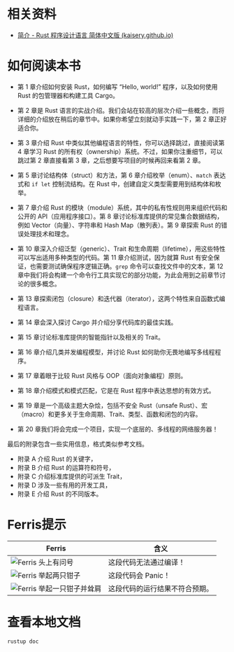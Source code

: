 # 相关资料

- [简介 - Rust 程序设计语言 简体中文版 (kaisery.github.io)](https://kaisery.github.io/trpl-zh-cn/ch00-00-introduction.html)



# 如何阅读本书

- 第 1 章介绍如何安装 Rust，如何编写 “Hello, world!” 程序，以及如何使用 Rust 的包管理器和构建工具 Cargo。
- 第 2 章是 Rust 语言的实战介绍。我们会站在较高的层次介绍一些概念，而将详细的介绍放在稍后的章节中。如果你希望立刻就动手实践一下，第 2 章正好适合你。
- 第 3 章介绍 Rust 中类似其他编程语言的特性，你可以选择跳过，直接阅读第 4 章学习 Rust 的所有权（ownership）系统。不过，如果你注重细节，可以跳过第 2 章直接看第 3 章，之后想要写项目的时候再回来看第 2 章。

- 第 5 章讨论结构体（struct）和方法，第 6 章介绍枚举（enum）、`match` 表达式和 `if let` 控制流结构。在 Rust 中，创建自定义类型需要用到结构体和枚举。

- 第 7 章介绍 Rust 的模块（module）系统，其中的私有性规则用来组织代码和公开的 API（应用程序接口）。第 8 章讨论标准库提供的常见集合数据结构，例如 Vector（向量）、字符串和 Hash Map（散列表）。第 9 章探索 Rust 的错误处理技术和理念。

- 第 10 章深入介绍泛型（generic）、Trait 和生命周期（lifetime），用这些特性可以写出适用多种类型的代码。第 11 章介绍测试，因为就算 Rust 有安全保证，也需要测试确保程序逻辑正确。`grep` 命令可以查找文件中的文本，第 12 章中我们将会构建一个命令行工具实现它的部分功能，为此会用到之前章节讨论的很多概念。

- 第 13 章探索闭包（closure）和迭代器（iterator），这两个特性来自函数式编程语言。
- 第 14 章会深入探讨 Cargo 并介绍分享代码库的最佳实践。
- 第 15 章讨论标准库提供的智能指针以及相关的 Trait。

- 第 16 章介绍几类并发编程模型，并讨论 Rust 如何助你无畏地编写多线程程序。
- 第 17 章着眼于比较 Rust 风格与 OOP（面向对象编程）原则。

- 第 18 章介绍模式和模式匹配，它是在 Rust 程序中表达思想的有效方式。
- 第 19 章是一个高级主题大杂烩，包括不安全 Rust（unsafe Rust）、宏（macro）和更多关于生命周期、Trait、类型、函数和闭包的内容。

- 第 20 章我们将会完成一个项目，实现一个底层的、多线程的网络服务器！



最后的附录包含一些实用信息，格式类似参考文档。

- 附录 A 介绍 Rust 的关键字，
- 附录 B 介绍 Rust 的运算符和符号，
- 附录 C 介绍标准库提供的可派生 Trait，
- 附录 D 涉及一些有用的开发工具，
- 附录 E 介绍 Rust 的不同版本。



# Ferris提示

| Ferris                                                       | 含义                           |
| ------------------------------------------------------------ | ------------------------------ |
| ![Ferris 头上有问号](https://kaisery.github.io/trpl-zh-cn/img/ferris/does_not_compile.svg) | 这段代码无法通过编译！         |
| ![Ferris 举起两只钳子](https://kaisery.github.io/trpl-zh-cn/img/ferris/panics.svg) | 这段代码会 Panic！             |
| ![Ferris 举起一只钳子并耸肩](https://kaisery.github.io/trpl-zh-cn/img/ferris/not_desired_behavior.svg) | 这段代码的运行结果不符合预期。 |



# 查看本地文档

```sh
rustup doc
```


